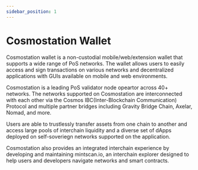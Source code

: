 ```yaml
---
sidebar_position: 1
---
```


# Cosmostation Wallet

Cosmostation wallet is a non-custodial mobile/web/extension wallet that supports a wide range of PoS networks. The wallet allows users to easily access and sign transactions on various networks and decentralized applications with GUIs available on mobile and web environments.

Cosmostation is a leading PoS validator node opeartor across 40+ networks. The networks supported on Cosmostation are interconnected with each other via the Cosmos IBC(Inter-Blockchain Communication) Protocol and multiple partner bridges including Gravity Bridge Chain, Axelar, Nomad, and more.

Users are able to trustlessly transfer assets from one chain to another and access large pools of interchain liquidity and a diverse set of dApps deployed on self-soveriegn networks supported on the application.

Cosmostation also provides an integrated interchain experience by developing and maintaining mintscan.io, an interchain explorer designed to help users and developers navigate networks and smart contracts.